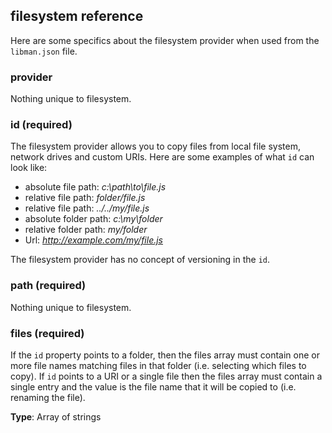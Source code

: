 ## filesystem reference
Here are some specifics about the filesystem provider when used from the `libman.json` file.

### provider
Nothing unique to filesystem.

### id (required)
The filesystem provider allows you to copy files from local file system, network drives and custom URIs. Here are some examples of what `id` can look like:

- absolute file path: _c:\path\to\file.js_
- relative file path: _folder/file.js_
- relative file path: _../../my/file.js_
- absolute folder path: _c:\my\folder_
- relative folder path: _my/folder_
- Url: _http://example.com/my/file.js_

The filesystem provider has no concept of versioning in the `id`.

### path (required)
Nothing unique to filesystem.

### files (required)
If the `id` property points to a folder, then the files array must contain one or more file names matching files in that folder (i.e. selecting which files to copy). If `id` points to a URI or a single file then the files array must contain a single entry and the value is the file name that it will be copied to (i.e. renaming the file).

**Type**: Array of strings